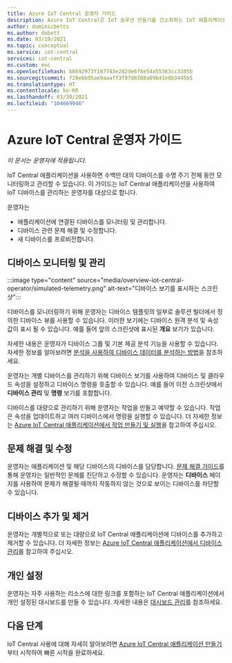 ```yaml
---
title: Azure IoT Central 운영자 가이드
description: Azure IoT Central은 IoT 솔루션 만들기를 간소화하는 IoT 애플리케이션 플랫폼입니다. 이 문서에서는 IoT Central의 운영자 역할에 대한 개요를 제공합니다.
author: dominicbetts
ms.author: dobett
ms.date: 03/19/2021
ms.topic: conceptual
ms.service: iot-central
services: iot-central
ms.custom: mvc
ms.openlocfilehash: b8692973f187743e282de6f8e54a55363cc3105b
ms.sourcegitcommit: f28ebb95ae9aaaff3f87d8388a09b41e0b3445b5
ms.translationtype: HT
ms.contentlocale: ko-KR
ms.lasthandoff: 03/30/2021
ms.locfileid: "104669946"
---
```

# <a name="iot-central-operator-guide"></a>Azure IoT Central 운영자 가이드

*이 문서는 운영자에 적용됩니다.*

IoT Central 애플리케이션을 사용하면 수백만 대의 디바이스를 수명 주기 전체 동안 모니터링하고 관리할 수 있습니다. 이 가이드는 IoT Central 애플리케이션을 사용하여 IoT 디바이스를 관리하는 운영자를 대상으로 합니다.

운영자는

- 애플리케이션에 연결된 디바이스를 모니터링 및 관리합니다.
- 디바이스 관련 문제 해결 및 수정합니다.
- 새 디바이스를 프로비전합니다.

## <a name="monitor-and-manage-devices"></a>디바이스 모니터링 및 관리

:::image type="content" source="media/overview-iot-central-operator/simulated-telemetry.png" alt-text="디바이스 보기를 표시하는 스크린샷":::

디바이스를 모니터링하기 위해 운영자는 디바이스 템플릿의 일부로 솔루션 빌더에서 정의한 디바이스 뷰를 사용할 수 있습니다. 이러한 보기에는 디바이스 원격 분석 및 속성 값이 표시 될 수 있습니다. 예를 들어 앞의 스크린샷에 표시된 **개요** 보기가 있습니다.

자세한 내용은 운영자가 디바이스 그룹 및 기본 제공 분석 기능을 사용할 수 있습니다. 자세한 정보를 알아보려면 [분석을 사용하여 디바이스 데이터를 분석하는 방법](howto-create-analytics.md)을 참조하세요.

운영자는 개별 디바이스를 관리하기 위해 디바이스 보기를 사용하여 디바이스 및 클라우드 속성을 설정하고 디바이스 명령을 호출할 수 있습니다. 예를 들어 이전 스크린샷에서 **디바이스 관리** 및 **명령** 보기를 포함합니다.

디바이스를 대량으로 관리하기 위해 운영자는 작업을 만들고 예약할 수 있습니다. 작업은 속성을 업데이트하고 여러 디바이스에서 명령을 실행할 수 있습니다. 더 자세한 정보는 [Azure IoT Central 애플리케이션에서 작업 만들기 및 실행](howto-run-a-job.md)을 참고하여 주십시오.

## <a name="troubleshoot-and-remediate-issues"></a>문제 해결 및 수정

운영자는 애플리케이션 및 해당 디바이스의 디바이스를 담당합니다. [문제 해결 가이드](troubleshoot-connection.md)를 통해 운영자는 일반적인 문제를 진단하고 수정할 수 있습니다. 운영자는 **디바이스** 페이지를 사용하여 문제가 해결될 때까지 작동하지 않는 것으로 보이는 디바이스를 차단할 수 있습니다.

## <a name="add-and-remove-devices"></a>디바이스 추가 및 제거

운영자는 개별적으로 또는 대량으로 IoT Central 애플리케이션에 디바이스를 추가하고 제거할 수 있습니다. 더 자세한 정보는 [Azure IoT Central 애플리케이션에서 디바이스 관리](howto-manage-devices.md)를 참고하여 주십시오.

## <a name="personalize"></a>개인 설정

운영자는 자주 사용하는 리소스에 대한 링크를 포함하는 IoT Central 애플리케이션에서 개인 설정된 대시보드를 만들 수 있습니다. 자세한 내용은 [대시보드 관리](howto-create-personal-dashboards.md#manage-dashboards)를 참조하세요.

## <a name="next-steps"></a>다음 단계

IoT Central 사용에 대해 자세히 알아보려면 [Azure IoT Central 애플리케이션 만들기](./quick-deploy-iot-central.md)부터 시작하여 빠른 시작을 완료하세요.
